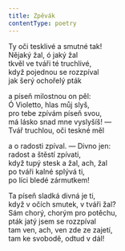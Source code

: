 ```yaml
---
title: Zpěvák
contentType: poetry
---
```


<section>

Ty oči tesklivé a smutné tak!  
Nějaký žal, ó jaký žal  
tkvěl ve tváři té truchlivé,  
když pojednou se rozzpíval  
jak šerý ochořelý pták

a píseň milostnou on pěl:  
Ó Violetto, hlas můj slyš,  
pro tebe zpívám píseň svou,  
má lásko snad mne vyslyšíš! —  
Tvář truchlou, oči teskné měl

a o radosti zpíval. — Divno jen:  
radost a štěstí zpívati,  
když tupý stesk a žal, ach, žal  
po tváři kalné splývá ti,  
po líci bledé zármutkem!

Ta píseň sladká divná je ti,  
když v očích smutek, v tváři žal?  
Sám chorý, chorým pro potěchu,  
pták jatý jsem se rozzpíval  
tam ven, ach, ven zde ze zajetí,  
tam ke svobodě, odtud v dál!

</section>
